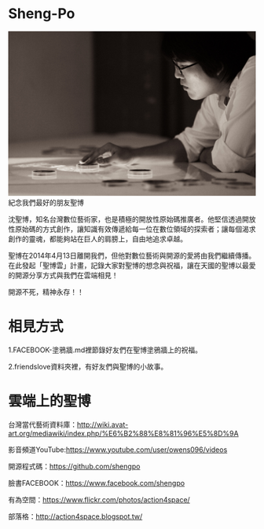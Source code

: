 Sheng-Po
========
![alt tag](https://github.com/aluanwang/Sheng-Po/blob/master/img/shengpo.jpg?raw=true)
紀念我們最好的朋友聖博

沈聖博，知名台灣數位藝術家，也是積極的開放性原始碼推廣者。他堅信透過開放性原始碼的方式創作，讓知識有效傳遞給每一位在數位領域的探索者；讓每個渴求創作的靈魂，都能夠站在巨人的肩膀上，自由地追求卓越。

聖博在2014年4月13日離開我們，但他對數位藝術與開源的愛將由我們繼續傳播。在此發起「聖博雲」計畫，記錄大家對聖博的想念與祝福，讓在天國的聖博以最愛的開源分享方式與我們在雲端相見！

開源不死，精神永存！！

相見方式
========
1.FACEBOOK-塗鴉牆.md裡節錄好友們在聖博塗鴉牆上的祝福。

2.friendslove資料夾裡，有好友們與聖博的小故事。


雲端上的聖博
========

台灣當代藝術資料庫：http://wiki.avat-art.org/mediawiki/index.php/%E6%B2%88%E8%81%96%E5%8D%9A

影音頻道YouTube:https://www.youtube.com/user/owens096/videos

開源程式碼：https://github.com/shengpo

臉書FACEBOOK：https://www.facebook.com/shengpo

有為空間：https://www.flickr.com/photos/action4space/

部落格：http://action4space.blogspot.tw/





